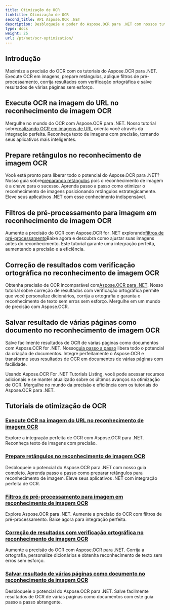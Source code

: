 ```yaml
---
title: Otimização de OCR
linktitle: Otimização de OCR
second_title: API Aspose.OCR .NET
description: Desbloqueie o poder do Aspose.OCR para .NET com nossos tutoriais abrangentes. Quer você seja um desenvolvedor experiente ou iniciante, estes guias irão elevar seu jogo de OCR.
type: docs
weight: 25
url: /pt/net/ocr-optimization/
---
```

## Introdução

Maximize a precisão do OCR com os tutoriais do Aspose.OCR para .NET. Execute OCR em imagens, prepare retângulos, aplique filtros de pré-processamento, corrija resultados com verificação ortográfica e salve resultados de várias páginas sem esforço.


## Execute OCR na imagem do URL no reconhecimento de imagem OCR

 Mergulhe no mundo do OCR com Aspose.OCR para .NET. Nosso tutorial sobre[realizando OCR em imagens de URL](./perform-ocr-on-image-from-url/) orienta você através da integração perfeita. Reconheça texto de imagens com precisão, tornando seus aplicativos mais inteligentes.

## Prepare retângulos no reconhecimento de imagem OCR

 Você está pronto para liberar todo o potencial do Aspose.OCR para .NET? Nosso guia sobre[preparando retângulos](./prepare-rectangles/) pois o reconhecimento de imagem é a chave para o sucesso. Aprenda passo a passo como otimizar o reconhecimento de imagens posicionando retângulos estrategicamente. Eleve seus aplicativos .NET com esse conhecimento indispensável.

## Filtros de pré-processamento para imagem em reconhecimento de imagem OCR

 Aumente a precisão do OCR com Aspose.OCR for .NET explorando[filtros de pré-processamento](./preprocessing-filters-for-image/)Baixe agora e descubra como ajustar suas imagens antes do reconhecimento. Este tutorial garante uma integração perfeita, aumentando a precisão e a eficiência.

## Correção de resultados com verificação ortográfica no reconhecimento de imagem OCR

 Obtenha precisão de OCR incomparável com[Aspose.OCR para .NET](./result-correction-with-spell-checking/). Nosso tutorial sobre correção de resultados com verificação ortográfica permite que você personalize dicionários, corrija a ortografia e garanta o reconhecimento de texto sem erros sem esforço. Mergulhe em um mundo de precisão com Aspose.OCR.

## Salvar resultado de várias páginas como documento no reconhecimento de imagem OCR

 Salve facilmente resultados de OCR de várias páginas como documentos com Aspose.OCR for .NET. Nosso[guia passo a passo](./save-multipage-result-as-document/) libera todo o potencial da criação de documentos. Integre perfeitamente o Aspose.OCR e transforme seus resultados de OCR em documentos de várias páginas com facilidade.

Usando Aspose.OCR For .NET Tutorials Listing, você pode acessar recursos adicionais e se manter atualizado sobre os últimos avanços na otimização de OCR. Mergulhe no mundo da precisão e eficiência com os tutoriais do Aspose.OCR para .NET.
## Tutoriais de otimização de OCR
### [Execute OCR na imagem do URL no reconhecimento de imagem OCR](./perform-ocr-on-image-from-url/)
Explore a integração perfeita de OCR com Aspose.OCR para .NET. Reconheça texto de imagens com precisão.
### [Prepare retângulos no reconhecimento de imagem OCR](./prepare-rectangles/)
Desbloqueie o potencial do Aspose.OCR para .NET com nosso guia completo. Aprenda passo a passo como preparar retângulos para reconhecimento de imagem. Eleve seus aplicativos .NET com integração perfeita de OCR.
### [Filtros de pré-processamento para imagem em reconhecimento de imagem OCR](./preprocessing-filters-for-image/)
Explore Aspose.OCR para .NET. Aumente a precisão do OCR com filtros de pré-processamento. Baixe agora para integração perfeita.
### [Correção de resultados com verificação ortográfica no reconhecimento de imagem OCR](./result-correction-with-spell-checking/)
Aumente a precisão do OCR com Aspose.OCR para .NET. Corrija a ortografia, personalize dicionários e obtenha reconhecimento de texto sem erros sem esforço.
### [Salvar resultado de várias páginas como documento no reconhecimento de imagem OCR](./save-multipage-result-as-document/)
Desbloqueie o potencial do Aspose.OCR para .NET. Salve facilmente resultados de OCR de várias páginas como documentos com este guia passo a passo abrangente.